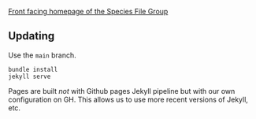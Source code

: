 
[Front facing homepage of the Species File Group](https://speciesfilegroup.org) 

## Updating

Use the `main` branch.

```
bundle install
jekyll serve
```

Pages are built *not* with Github pages Jekyll pipeline but with our own configuration on GH.  This allows us to use more recent versions of Jekyll, etc.
